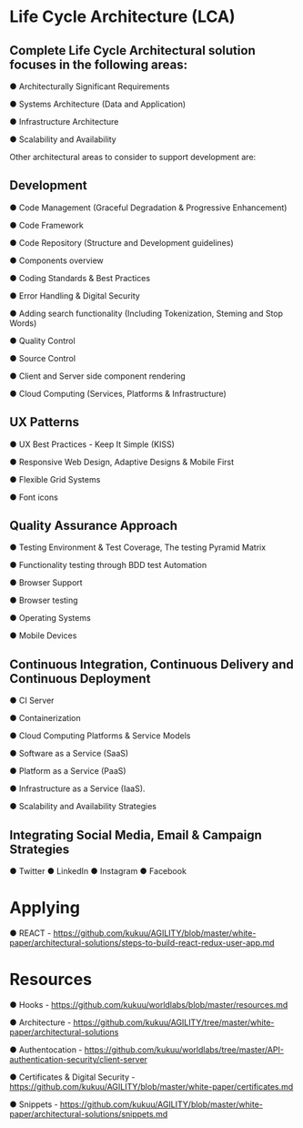 
# Life Cycle Architecture (LCA)


## Complete Life Cycle Architectural solution focuses in the following areas:

● Architecturally Significant Requirements

● Systems Architecture (Data and Application)

● Infrastructure Architecture

● Scalability and Availability


Other architectural areas to consider to support development are: 
 

## Development

● Code Management (Graceful Degradation & Progressive Enhancement)

● Code Framework

● Code Repository (Structure and Development guidelines)

● Components overview

● Coding Standards & Best Practices

● Error Handling & Digital Security

● Adding search functionality (Including Tokenization, Steming and Stop Words)

● Quality Control

● Source Control

● Client and Server side component rendering

● Cloud Computing (Services, Platforms & Infrastructure) 


## UX Patterns

● UX Best Practices - Keep It Simple (KISS)

● Responsive Web Design, Adaptive Designs & Mobile First

● Flexible Grid Systems

● Font icons


## Quality Assurance Approach

● Testing Environment & Test Coverage, The testing Pyramid Matrix

● Functionality testing through BDD test Automation

● Browser Support

● Browser testing

● Operating Systems

● Mobile Devices


## Continuous Integration, Continuous Delivery and Continuous Deployment

● CI Server

● Containerization

●  Cloud Computing Platforms & Service Models

●  Software as a Service (SaaS)

●  Platform as a Service (PaaS) 

●  Infrastructure as a Service (IaaS).

●  Scalability and Availability Strategies


##  Integrating Social Media, Email & Campaign Strategies

●  Twitter
●  LinkedIn
●  Instagram
●  Facebook

# Applying

●  REACT - https://github.com/kukuu/AGILITY/blob/master/white-paper/architectural-solutions/steps-to-build-react-redux-user-app.md

# Resources

● Hooks - https://github.com/kukuu/worldlabs/blob/master/resources.md 

● Architecture - https://github.com/kukuu/AGILITY/tree/master/white-paper/architectural-solutions

● Authentocation - https://github.com/kukuu/worldlabs/tree/master/API-authentication-security/client-server 

● Certificates & Digital Security - https://github.com/kukuu/AGILITY/blob/master/white-paper/certificates.md 

● Snippets - https://github.com/kukuu/AGILITY/blob/master/white-paper/architectural-solutions/snippets.md 



